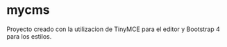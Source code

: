 # mycms
Proyecto creado con la utilizacion de TinyMCE para el editor y Bootstrap 4 para los estilos.
